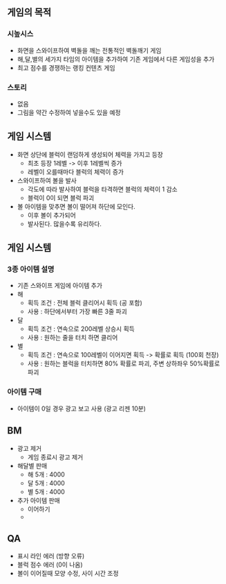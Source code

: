 ## 게임의 목적
### 시높시스
- 화면을 스와이프하여 벽돌을 깨는 전통적인 벽돌깨기 게임
- 해,달,별의 세가지 타임의 아이템을 추가하여 기존 게임에서 다른 게임성을 추가
- 최고 점수를 경쟁하는 랭킹 컨텐츠 게임

### 스토리 
- 없음
- 그림을 약간 수정하여 넣을수도 있을 예정

## 게임 시스템
- 화면 상단에 블럭이 랜덤하게 생성되어 체력을 가지고 등장
  - 최초 등장 1레벨 -> 이후 1레벨씩 증가
  - 레벨이 오를때마다 블럭의 체력이 증가 
- 스와이프하여 볼을 발사
  - 각도에 따라 발사하여 블럭을 타격하면 블럭의 체력이 1 감소
  - 블럭이 0이 되면 블럭 파괴 
- 볼 아이템을 맞추면 볼이 떨어져 하단에 모인다.
  - 이후 볼이 추가되어
  -  발사된다. 많을수록 유리하다. 
## 게임 시스템
### 3종 아이템 설명
- 기존 스와이프 게임에 아이템 추가
- 해
  - 획득 조건 : 전체 블럭 클리어시 획득 (공 포함)
  - 사용 : 하단에서부터 가장 빠른 3줄 파괴 
- 달
  - 획득 조건 : 연속으로 200레벨 상승시 획득
  - 사용 : 원하는 줄을 터치 하면 클리어
- 별
  - 획득 조건 : 연속으로 100레벨이 이어지면 획득 -> 확률로 획득 (100회 천장)
  - 사용 : 원하는 블럭을 터치하면 80% 확률로 파괴, 주변 상하좌우 50%확률로 파괴  

### 아이템 구매
- 아이템이 0일 경우 광고 보고 사용 (광고 리젠 10분)

## BM
- 광고 제거
  - 게임 종료시 광고 제거 
- 해달별 판매
  - 해 5개 : 4000
  - 달 5개 : 4000
  - 별 5개 : 4000  
- 추가 아이템 판매
  - 이어하기
  -  
## QA
- 표시 라인 에러 (방향 오류)
- 블럭 점수 에러 (0이 나옴)
- 볼이 이어질때 모양 수정, 사이 시간 조정 







